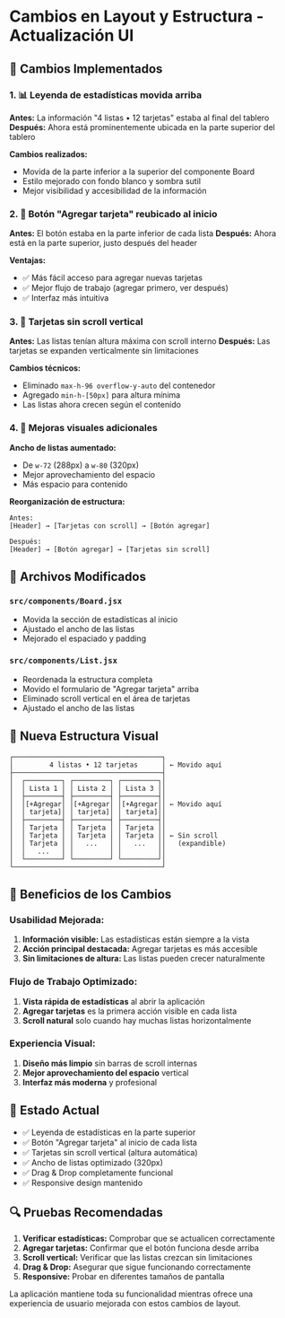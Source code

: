 # Cambios en Layout y Estructura - Actualización UI

## 📝 Cambios Implementados

### 1. 📊 **Leyenda de estadísticas movida arriba**
**Antes:** La información "4 listas • 12 tarjetas" estaba al final del tablero
**Después:** Ahora está prominentemente ubicada en la parte superior del tablero

**Cambios realizados:**
- Movida de la parte inferior a la superior del componente Board
- Estilo mejorado con fondo blanco y sombra sutil
- Mejor visibilidad y accesibilidad de la información

### 2. 🎯 **Botón "Agregar tarjeta" reubicado al inicio**
**Antes:** El botón estaba en la parte inferior de cada lista
**Después:** Ahora está en la parte superior, justo después del header

**Ventajas:**
- ✅ Más fácil acceso para agregar nuevas tarjetas
- ✅ Mejor flujo de trabajo (agregar primero, ver después)
- ✅ Interfaz más intuitiva

### 3. 📱 **Tarjetas sin scroll vertical**
**Antes:** Las listas tenían altura máxima con scroll interno
**Después:** Las tarjetas se expanden verticalmente sin limitaciones

**Cambios técnicos:**
- Eliminado `max-h-96 overflow-y-auto` del contenedor
- Agregado `min-h-[50px]` para altura mínima
- Las listas ahora crecen según el contenido

### 4. 🎨 **Mejoras visuales adicionales**

**Ancho de listas aumentado:**
- De `w-72` (288px) a `w-80` (320px)
- Mejor aprovechamiento del espacio
- Más espacio para contenido

**Reorganización de estructura:**
```
Antes:
[Header] → [Tarjetas con scroll] → [Botón agregar]

Después:
[Header] → [Botón agregar] → [Tarjetas sin scroll]
```

## 🔧 Archivos Modificados

### `src/components/Board.jsx`
- Movida la sección de estadísticas al inicio
- Ajustado el ancho de las listas
- Mejorado el espaciado y padding

### `src/components/List.jsx`
- Reordenada la estructura completa
- Movido el formulario de "Agregar tarjeta" arriba
- Eliminado scroll vertical en el área de tarjetas
- Ajustado el ancho de las listas

## 📐 Nueva Estructura Visual

```
┌─────────────────────────────────────┐
│         4 listas • 12 tarjetas      │ ← Movido aquí
├─────────────────────────────────────┤
│  ┌─────────┐ ┌─────────┐ ┌─────────┐│
│  │ Lista 1 │ │ Lista 2 │ │ Lista 3 ││
│  ├─────────┤ ├─────────┤ ├─────────┤│
│  │[+Agregar│ │[+Agregar│ │[+Agregar││ ← Movido aquí
│  │ tarjeta]│ │ tarjeta]│ │ tarjeta]││
│  ├─────────┤ ├─────────┤ ├─────────┤│
│  │ Tarjeta │ │ Tarjeta │ │ Tarjeta ││
│  │ Tarjeta │ │ Tarjeta │ │ Tarjeta ││ ← Sin scroll
│  │ Tarjeta │ │   ...   │ │   ...   ││   (expandible)
│  │   ...   │ │         │ │         ││
│  └─────────┘ └─────────┘ └─────────┘│
└─────────────────────────────────────┘
```

## 🎯 Beneficios de los Cambios

### **Usabilidad Mejorada:**
1. **Información visible:** Las estadísticas están siempre a la vista
2. **Acción principal destacada:** Agregar tarjetas es más accesible
3. **Sin limitaciones de altura:** Las listas pueden crecer naturalmente

### **Flujo de Trabajo Optimizado:**
1. **Vista rápida de estadísticas** al abrir la aplicación
2. **Agregar tarjetas** es la primera acción visible en cada lista
3. **Scroll natural** solo cuando hay muchas listas horizontalmente

### **Experiencia Visual:**
1. **Diseño más limpio** sin barras de scroll internas
2. **Mejor aprovechamiento del espacio** vertical
3. **Interfaz más moderna** y profesional

## 🚀 Estado Actual

- ✅ Leyenda de estadísticas en la parte superior
- ✅ Botón "Agregar tarjeta" al inicio de cada lista
- ✅ Tarjetas sin scroll vertical (altura automática)
- ✅ Ancho de listas optimizado (320px)
- ✅ Drag & Drop completamente funcional
- ✅ Responsive design mantenido

## 🔍 Pruebas Recomendadas

1. **Verificar estadísticas:** Comprobar que se actualicen correctamente
2. **Agregar tarjetas:** Confirmar que el botón funciona desde arriba
3. **Scroll vertical:** Verificar que las listas crezcan sin limitaciones
4. **Drag & Drop:** Asegurar que sigue funcionando correctamente
5. **Responsive:** Probar en diferentes tamaños de pantalla

La aplicación mantiene toda su funcionalidad mientras ofrece una experiencia de usuario mejorada con estos cambios de layout.

